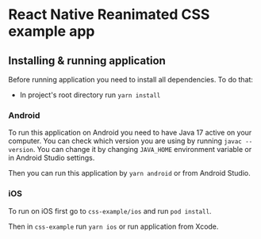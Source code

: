 # React Native Reanimated CSS example app

## Installing & running application

Before running application you need to install all dependencies. To do that:

- In project's root directory run `yarn install`

### Android

To run this application on Android you need to have Java 17 active on your computer. You can check which version you are using by running `javac --version`. You can change it by changing `JAVA_HOME` environment variable or in Android Studio settings.

Then you can run this application by `yarn android` or from Android Studio.

### iOS

To run on iOS first go to `css-example/ios` and run `pod install`.

Then in `css-example` run `yarn ios` or run application from Xcode.
